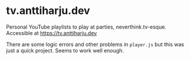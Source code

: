 # tv.anttiharju.dev

Personal YouTube playlists to play at parties, neverthink.tv-esque. Accessible at https://tv.anttiharju.dev

There are some logic errors and other problems in `player.js` but this was just a quick project. Seems to work well enough.
